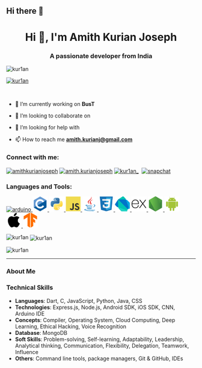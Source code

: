## Hi there 👋
<h1 align="center">Hi 👋, I'm Amith Kurian Joseph</h1>
<h3 align="center">A passionate developer from India</h3>

<p align="left"> <img src="https://komarev.com/ghpvc/?username=kur1an&label=Profile%20views&color=0e75b6&style=flat" alt="kur1an" /> </p>

<p align="left"> <a href="https://github.com/ryo-ma/github-profile-trophy"><img src="https://github-profile-trophy.vercel.app/?username=kur1an" alt="kur1an" /></a> </p>

<p align="left"> <a href="https://twitter.com/kur1an__" target="blank"><img src="https://img.shields.io/twitter/follow/kur1an__?logo=twitter&style=for-the-badge" alt="" /></a> </p>

- 🔭 I’m currently working on **BusT**

- 👯 I’m looking to collaborate on 

- 🤝 I’m looking for help with 

- 📫 How to reach me **amith.kurianj@gmail.com**

<h3 align="left">Connect with me:</h3>
<p align="left">
  <a href="https://linkedin.com/in/amithkurianjoseph" target="blank"><img align="center" src="https://raw.githubusercontent.com/rahuldkjain/github-profile-readme-generator/master/src/images/icons/Social/linked-in-alt.svg" alt="amithkurianjoseph" height="30" width="40" /></a>
  <a href="https://www.facebook.com/amith.kurianjoseph/" target="_blank"><img align="center" src="https://image.flaticon.com/icons/png/512/20/20673.png" alt="amith.kurianjoseph" height="30" width="40" /></a>
  <a href="https://www.instagram.com/kur1an_/" target="_blank"><img align="center" src="https://upload.wikimedia.org/wikipedia/commons/thumb/a/a5/Instagram_icon.png/768px-Instagram_icon.png" alt="kur1an_" height="30" width="40" /></a>
  <a href="https://twitter.com/kur1an__" target="_blank"><img align="center" src="https://img.shields.io/twitter/follow/kur1an__?logo=twitter&style=for-the-badge" alt="" /></a>
  <a href="https://www.snapchat.com/add/kuri.annn?share_id=jpH8VNyEdXA&locale=en-US" target="_blank"><img align="center" src="https://upload.wikimedia.org/wikipedia/commons/thumb/a/ad/Snapchat_logo.svg/2048px-Snapchat_logo.svg.png" alt="snapchat" height="30" width="40" /></a>
</p>

<h3 align="left">Languages and Tools:</h3>
<p align="left"> 
  <a href="https://www.arduino.cc/" target="_blank" rel="noreferrer"> <img src="https://cdn.worldvectorlogo.com/logos/arduino-1.svg" alt="arduino" width="40" height="40"/> </a> 
  <a href="https://www.cprogramming.com/" target="_blank" rel="noreferrer"> <img src="https://raw.githubusercontent.com/devicons/devicon/master/icons/c/c-original.svg" alt="c" width="40" height="40"/> </a>
  <a href="https://www.python.org/" target="_blank" rel="noreferrer"> <img src="https://raw.githubusercontent.com/devicons/devicon/master/icons/python/python-original.svg" alt="python" width="40" height="40"/> </a>
  <a href="https://www.javascript.com/" target="_blank" rel="noreferrer"> <img src="https://raw.githubusercontent.com/devicons/devicon/master/icons/javascript/javascript-original.svg" alt="javascript" width="40" height="40"/> </a>
  <a href="https://www.java.com/" target="_blank" rel="noreferrer"> <img src="https://raw.githubusercontent.com/devicons/devicon/master/icons/java/java-original.svg" alt="java" width="40" height="40"/> </a>
  <a href="https://www.w3.org/Style/CSS/" target="_blank" rel="noreferrer"> <img src="https://raw.githubusercontent.com/devicons/devicon/master/icons/css3/css3-original.svg" alt="css" width="40" height="40"/> </a>
  <!-- Add more tools and languages as needed -->
  <a href="https://dart.dev/" target="_blank" rel="noreferrer"> <img src="https://raw.githubusercontent.com/devicons/devicon/master/icons/dart/dart-original.svg" alt="dart" width="40" height="40"/> </a>
  <a href="https://expressjs.com/" target="_blank" rel="noreferrer"> <img src="https://raw.githubusercontent.com/devicons/devicon/master/icons/express/express-original.svg" alt="express" width="40" height="40"/> </a>
  <a href="https://nodejs.org/" target="_blank" rel="noreferrer"> <img src="https://raw.githubusercontent.com/devicons/devicon/master/icons/nodejs/nodejs-original.svg" alt="nodejs" width="40" height="40"/> </a>
  <a href="https://www.android.com/" target="_blank" rel="noreferrer"> <img src="https://raw.githubusercontent.com/devicons/devicon/master/icons/android/android-original.svg" alt="android" width="40" height="40"/> </a>
  <a href="https://www.apple.com/ios/" target="_blank" rel="noreferrer"> <img src="https://raw.githubusercontent.com/devicons/devicon/master/icons/apple/apple-original.svg" alt="ios" width="40" height="40"/> </a>
  <a href="https://www.tensorflow.org/" target="_blank" rel="noreferrer"> <img src="https://raw.githubusercontent.com/devicons/devicon/master/icons/tensorflow/tensorflow-original.svg" alt="tensorflow" width="40" height="40"/> </a>
</p>

<p><img align="left" src="https://github-readme-stats.vercel.app/api/top-langs?username=kur1an&show_icons=true&locale=en&layout=compact" alt="kur1an" /></p>

<p>&nbsp;<img align="center" src="https://github-readme-stats.vercel.app/api?username=kur1an&show_icons=true&locale=en" alt="kur1an" /></p>

<p><img align="center" src="https://github-readme-streak-stats.herokuapp.com/?user=kur1an&" alt="kur1an" /></p>

---

### About Me

### Technical Skills

- **Languages**: Dart, C, JavaScript, Python, Java, CSS
- **Technologies**: Express.js, Node.js, Android SDK, iOS SDK, CNN, Arduino IDE
- **Concepts**: Compiler, Operating System, Cloud Computing, Deep Learning, Ethical Hacking, Voice Recognition
- **Database**: MongoDB
- **Soft Skills**: Problem-solving, Self-learning, Adaptability, Leadership, Analytical thinking, Communication, Flexibility, Delegation, Teamwork, Influence
- **Others**: Command line tools, package managers, Git & GitHub, IDEs
